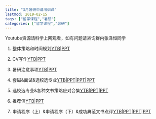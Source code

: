 ```yaml
---
title: "3月暑研申请培训课"
lastmod: 2019-02-15
tags: ["留学课程","暑研"]
categories: ["留学课程","暑研"]
---
```




Youtube资源请科学上网观看，如有问题请咨询群内张泽恒同学

1. 整体策略和时间规划[YTB](https://youtu.be/9-1wjp8IbXE)|[PPT](https://github.com/jialanxin/njuphy-/raw/master/3%E6%9C%88%E6%9A%91%E7%A0%94%E7%94%B3%E8%AF%B7%E5%9F%B9%E8%AE%AD%E8%AF%BE%E8%AF%BE%E4%BB%B6/01%20%E6%95%B4%E4%BD%93%E7%AD%96%E7%95%A5%E5%92%8C%E6%97%B6%E9%97%B4%E8%A7%84%E5%88%92.pptx)

2. CV写作[YTB](https://youtu.be/7JjiAjlY2EE)|[PPT](https://github.com/jialanxin/njuphy-/raw/master/3%E6%9C%88%E6%9A%91%E7%A0%94%E7%94%B3%E8%AF%B7%E5%9F%B9%E8%AE%AD%E8%AF%BE%E8%AF%BE%E4%BB%B6/02%2003%20CV%E5%86%99%E4%BD%9C%EF%BC%88%E4%B8%8A%20%E4%B8%8B%EF%BC%89.pptx)
3. 暑研注意事项[YTB](https://youtu.be/a6vjR3J56Jw)|[PPT](https://github.com/jialanxin/njuphy-/raw/master/3%E6%9C%88%E6%9A%91%E7%A0%94%E7%94%B3%E8%AF%B7%E5%9F%B9%E8%AE%AD%E8%AF%BE%E8%AF%BE%E4%BB%B6/04%20%E6%9A%91%E7%A0%94%E6%B3%A8%E6%84%8F%E4%BA%8B%E9%A1%B9.pptx)

4. 套磁&面试&选校选专业[YTB](https://youtu.be/TnYHXK3KWj0)|[PPT](https://github.com/jialanxin/njuphy-/raw/master/3%E6%9C%88%E6%9A%91%E7%A0%94%E7%94%B3%E8%AF%B7%E5%9F%B9%E8%AE%AD%E8%AF%BE%E8%AF%BE%E4%BB%B6/05%20%E5%A5%97%E7%A3%81.pptx)|[PPT](https://github.com/jialanxin/njuphy-/raw/master/3%E6%9C%88%E6%9A%91%E7%A0%94%E7%94%B3%E8%AF%B7%E5%9F%B9%E8%AE%AD%E8%AF%BE%E8%AF%BE%E4%BB%B6/06%20%E9%9D%A2%E8%AF%95.pptx)|[PPT](https://github.com/jialanxin/njuphy-/raw/master/3%E6%9C%88%E6%9A%91%E7%A0%94%E7%94%B3%E8%AF%B7%E5%9F%B9%E8%AE%AD%E8%AF%BE%E8%AF%BE%E4%BB%B6/07%20%E9%80%89%E6%A0%A1%E9%80%89%E4%B8%93%E4%B8%9A.pptx)
5. 选校选专业&各种文书策略应对合集[YTB](https://youtu.be/AXdIvUqAXtk)|[PPT](https://github.com/jialanxin/njuphy-/raw/master/3%E6%9C%88%E6%9A%91%E7%A0%94%E7%94%B3%E8%AF%B7%E5%9F%B9%E8%AE%AD%E8%AF%BE%E8%AF%BE%E4%BB%B6/07%20%E9%80%89%E6%A0%A1%E9%80%89%E4%B8%93%E4%B8%9A.pptx)|[PPT](https://github.com/jialanxin/njuphy-/raw/master/3%E6%9C%88%E6%9A%91%E7%A0%94%E7%94%B3%E8%AF%B7%E5%9F%B9%E8%AE%AD%E8%AF%BE%E8%AF%BE%E4%BB%B6/08%2B09%20%E5%90%84%E7%A7%8D%E6%96%87%E4%B9%A6%E5%BA%94%E5%AF%B9%E7%AD%96%E7%95%A5%E5%90%88%E9%9B%86%EF%BC%88%E4%B8%8A%2B%E4%B8%8B%EF%BC%89.pptx)

6. 推荐信[YTB](https://youtu.be/mpPbh8_8uYI)|[PPT](https://github.com/jialanxin/njuphy-/raw/master/3%E6%9C%88%E6%9A%91%E7%A0%94%E7%94%B3%E8%AF%B7%E5%9F%B9%E8%AE%AD%E8%AF%BE%E8%AF%BE%E4%BB%B6/10%20%E6%8E%A8%E8%8D%90%E4%BF%A1.pptx)

7. 申请程序（上）&申请程序（下）&成功典范文书点评[YTB](https://youtu.be/kWwxAgC-OA4)|[PPT](https://github.com/jialanxin/njuphy-/raw/master/3%E6%9C%88%E6%9A%91%E7%A0%94%E7%94%B3%E8%AF%B7%E5%9F%B9%E8%AE%AD%E8%AF%BE%E8%AF%BE%E4%BB%B6/11%20%E7%94%B3%E8%AF%B7%E7%A8%8B%E5%BA%8F%EF%BC%88%E4%B8%8A%EF%BC%89s.pptx)|[PPT](https://github.com/jialanxin/njuphy-/raw/master/3%E6%9C%88%E6%9A%91%E7%A0%94%E7%94%B3%E8%AF%B7%E5%9F%B9%E8%AE%AD%E8%AF%BE%E8%AF%BE%E4%BB%B6/12%20%E7%94%B3%E8%AF%B7%E7%A8%8B%E5%BA%8F%EF%BC%88%E4%B8%8B%EF%BC%89s.pptx)|[PPT](https://github.com/jialanxin/njuphy-/raw/master/3%E6%9C%88%E6%9A%91%E7%A0%94%E7%94%B3%E8%AF%B7%E5%9F%B9%E8%AE%AD%E8%AF%BE%E8%AF%BE%E4%BB%B6/13%20%E8%A1%A5%E5%85%85%20%E6%88%90%E5%8A%9F%E5%85%B8%E8%8C%83%E6%96%87%E4%B9%A6%E7%82%B9%E8%AF%84.pptx)